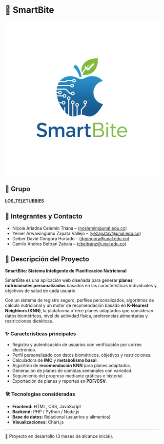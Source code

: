 # 🍃 SmartBite

![Logo](Gemini_Generated_Image_qv2u1gqv2u1gqv2u.png)

## 👥 Grupo
**LOS_TELETUBBIES**

## 📧 Integrantes y Contacto
- Nicole Ariadna Celemin Triana – (ncelemin@unal.edu.co)  
- Yeiner Arwawingumu Zapata Vallejo – (yezapatav@unal.edu.co)  
- Deiber David Gongora Hurtado – (dgongora@unal.edu.co)  
- Camilo Andres Beltran Zabala – (cbeltranz@unal.edu.co)  

## 📖 Descripción del Proyecto
**SmartBite: Sistema Inteligente de Planificación Nutricional**  

SmartBite es una aplicación web diseñada para generar **planes nutricionales personalizados** basados en las características individuales y objetivos de salud de cada usuario.  

Con un sistema de registro seguro, perfiles personalizados, algoritmos de cálculo nutricional y un motor de recomendación basado en **K-Nearest Neighbors (KNN)**, la plataforma ofrece planes adaptados que consideran datos biométricos, nivel de actividad física, preferencias alimentarias y restricciones dietéticas.  

### ✨ Características principales
- Registro y autenticación de usuarios con verificación por correo electrónico.  
- Perfil personalizado con datos biométricos, objetivos y restricciones.  
- Calculadora de **IMC** y **metabolismo basal**.  
- Algoritmo de **recomendación KNN** para planes adaptados.  
- Generación de planes de comidas semanales con variedad.  
- Seguimiento del progreso mediante gráficas e historial.  
- Exportación de planes y reportes en **PDF/CSV**.  

### 🛠️ Tecnologías consideradas
- **Frontend:** HTML, CSS, JavaScript  
- **Backend:** PHP / Python / Node.js  
- **Base de datos:** Relacional (usuarios y alimentos)  
- **Visualizaciones:** Chart.js  

---

🚀 Proyecto en desarrollo (3 meses de alcance inicial).  
